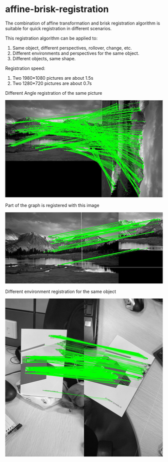 # affine-brisk-registration
The combination of affine transformation and brisk registration algorithm is suitable for quick registration in different scenarios.

This registration algorithm can be applied to:
1. Same object, different perspectives, rollover, change, etc.
2. Different environments and perspectives for the same object.
3. Different objects, same shape.

Registration speed:
1. Two 1980*1080 pictures are about 1.5s
2. Two 1280*720 pictures are about 0.7s

Different Angle registration of the same picture

![Image text](https://raw.githubusercontent.com/Zz-ww/affine-brisk-registration/master/1_1_out.jpg)

Part of the graph is registered with this image

![Image text](https://raw.githubusercontent.com/Zz-ww/affine-brisk-registration/master/1_2_out.jpg)

Different environment registration for the same object

![Image text](https://raw.githubusercontent.com/Zz-ww/affine-brisk-registration/master/2_1_out.jpg)
